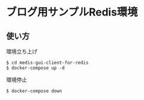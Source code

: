 # ブログ用サンプルRedis環境

## 使い方

環境立ち上げ
```
$ cd medis-gui-client-for-redis
$ docker-compose up -d
```

環境停止
```
$ docker-compose down
```